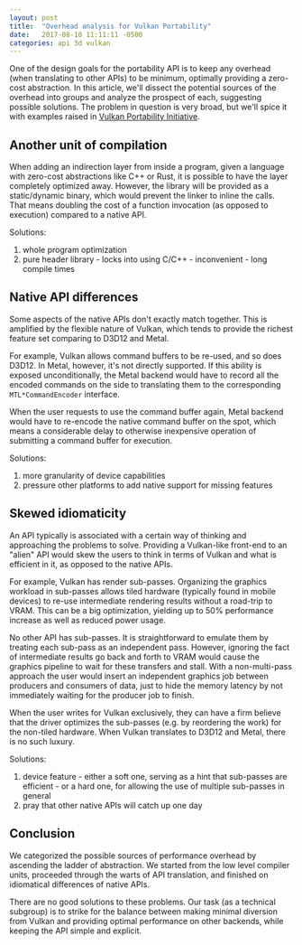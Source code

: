 ```yaml
---
layout: post
title:  "Overhead analysis for Vulkan Portability"
date:   2017-08-10 11:11:11 -0500
categories: api 3d vulkan
---
```


One of the design goals for the portability API is to keep any overhead (when translating to other APIs) to be minimum, optimally providing a zero-cost abstraction. In this article, we'll dissect the potential sources of the overhead into groups and analyze the prospect of each, suggesting possible solutions. The problem in question is very broad, but we'll spice it with examples raised in [Vulkan Portability Initiative](https://www.khronos.org/blog/khronos-announces-the-vulkan-portability-initiative).

## Another unit of compilation

When adding an indirection layer from inside a program, given a language with zero-cost abstractions like C++ or Rust, it is possible to have the layer completely optimized away. However, the library will be provided as a static/dynamic binary, which would prevent the linker to inline the calls. That means doubling the cost of a function invocation (as opposed to execution) compared to a native API.

Solutions:
  1. whole program optimization
  2. pure header library
    - locks into using C/C++
    - inconvenient
    - long compile times

## Native API differences

Some aspects of the native APIs don't exactly match together. This is amplified by the flexible nature of Vulkan, which tends to provide the richest feature set comparing to D3D12 and Metal.

For example, Vulkan allows command buffers to be re-used, and so does D3D12. In Metal, however, it's not directly supported. If this ability is exposed unconditionally, the Metal backend would have to record all the encoded commands on the side to translating them to the corresponding `MTL*CommandEncoder` interface. 

When the user requests to use the command buffer again, Metal backend would have to re-encode the native command buffer on the spot, which means a considerable delay to otherwise inexpensive operation of submitting a command buffer for execution.

Solutions:
  1. more granularity of device capabilities
  2. pressure other platforms to add native support for missing features

## Skewed idiomaticity

An API typically is associated with a certain way of thinking and approaching the problems to solve. Providing a Vulkan-like front-end to an "alien" API would skew the users to think in terms of Vulkan and what is efficient in it, as opposed to the native APIs.

For example, Vulkan has render sub-passes. Organizing the graphics workload in sub-passes allows tiled hardware (typically found in mobile devices) to re-use intermediate rendering results without a road-trip to VRAM. This can be a big optimization, yielding up to 50% performance increase as well as reduced power usage.

No other API has sub-passes. It is straightforward to emulate them by treating each sub-pass as an independent pass. However, ignoring the fact of intermediate results go back and forth to VRAM would cause the graphics pipeline to wait for these transfers and stall. With a non-multi-pass approach the user would insert an independent graphics job between producers and consumers of data, just to hide the memory latency by not immediately waiting for the producer job to finish.

When the user writes for Vulkan exclusively, they can have a firm believe that the driver optimizes the sub-passes (e.g. by reordering the work) for the non-tiled hardware. When Vulkan translates to D3D12 and Metal, there is no such luxury.

Solutions:
  1. device feature
    - either a soft one, serving as a hint that sub-passes are efficient
    - or a hard one, for allowing the use of multiple sub-passes in general
  2. pray that other native APIs will catch up one day

## Conclusion

We categorized the possible sources of performance overhead by ascending the ladder of abstraction. We started from the low level compiler units, proceeded through the warts of API translation, and finished on idiomatical differences of native APIs.

There are no good solutions to these problems. Our task (as a technical subgroup) is to strike for the balance between making minimal diversion from Vulkan and providing optimal performance on other backends, while keeping the API simple and explicit.
